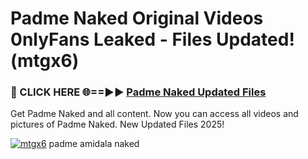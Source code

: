 # Padme Naked Original Videos 0nlyFans Leaked - Files Updated! (mtgx6)

<h3>🔴 CLICK HERE 🌐==►► <a href="https://tinyurl.com/yckcrads" rel="nofollow">Padme Naked Updated Files</a></h3>

Get Padme Naked and all content. Now you can access all videos and pictures of Padme Naked. New Updated Files 2025!

[![mtgx6](https://i.imgur.com/hpKpOFt.gif)](https://tinyurl.com/yckcrads)
padme amidala naked
